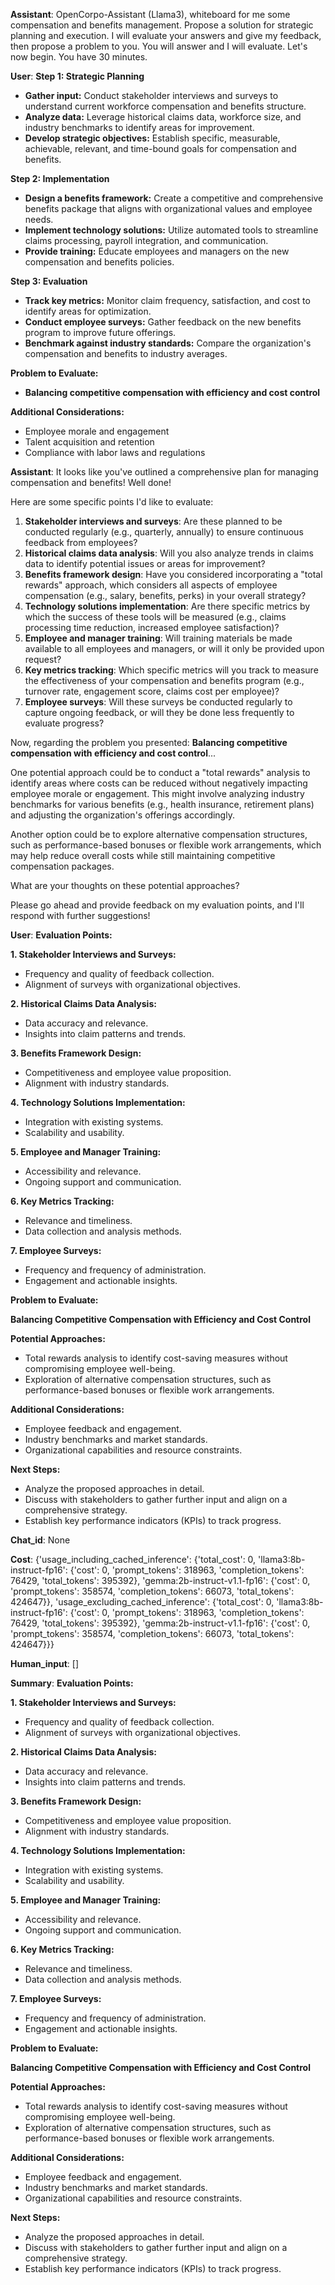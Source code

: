 **Assistant**: OpenCorpo-Assistant (Llama3), whiteboard for me some compensation and benefits management. Propose a solution for strategic planning and execution. I will evaluate your answers and give my feedback, then propose a problem to you. You will answer and I will evaluate. Let's now begin. You have 30 minutes.

**User**: **Step 1: Strategic Planning**

* **Gather input:** Conduct stakeholder interviews and surveys to understand current workforce compensation and benefits structure.
* **Analyze data:** Leverage historical claims data, workforce size, and industry benchmarks to identify areas for improvement.
* **Develop strategic objectives:** Establish specific, measurable, achievable, relevant, and time-bound goals for compensation and benefits.

**Step 2: Implementation**

* **Design a benefits framework:** Create a competitive and comprehensive benefits package that aligns with organizational values and employee needs.
* **Implement technology solutions:** Utilize automated tools to streamline claims processing, payroll integration, and communication.
* **Provide training:** Educate employees and managers on the new compensation and benefits policies.

**Step 3: Evaluation**

* **Track key metrics:** Monitor claim frequency, satisfaction, and cost to identify areas for optimization.
* **Conduct employee surveys:** Gather feedback on the new benefits program to improve future offerings.
* **Benchmark against industry standards:** Compare the organization's compensation and benefits to industry averages.

**Problem to Evaluate:**

* **Balancing competitive compensation with efficiency and cost control**

**Additional Considerations:**

* Employee morale and engagement
* Talent acquisition and retention
* Compliance with labor laws and regulations

**Assistant**: It looks like you've outlined a comprehensive plan for managing compensation and benefits! Well done!

Here are some specific points I'd like to evaluate:

1. **Stakeholder interviews and surveys**: Are these planned to be conducted regularly (e.g., quarterly, annually) to ensure continuous feedback from employees?
2. **Historical claims data analysis**: Will you also analyze trends in claims data to identify potential issues or areas for improvement?
3. **Benefits framework design**: Have you considered incorporating a "total rewards" approach, which considers all aspects of employee compensation (e.g., salary, benefits, perks) in your overall strategy?
4. **Technology solutions implementation**: Are there specific metrics by which the success of these tools will be measured (e.g., claims processing time reduction, increased employee satisfaction)?
5. **Employee and manager training**: Will training materials be made available to all employees and managers, or will it only be provided upon request?
6. **Key metrics tracking**: Which specific metrics will you track to measure the effectiveness of your compensation and benefits program (e.g., turnover rate, engagement score, claims cost per employee)?
7. **Employee surveys**: Will these surveys be conducted regularly to capture ongoing feedback, or will they be done less frequently to evaluate progress?

Now, regarding the problem you presented: **Balancing competitive compensation with efficiency and cost control**...

One potential approach could be to conduct a "total rewards" analysis to identify areas where costs can be reduced without negatively impacting employee morale or engagement. This might involve analyzing industry benchmarks for various benefits (e.g., health insurance, retirement plans) and adjusting the organization's offerings accordingly.

Another option could be to explore alternative compensation structures, such as performance-based bonuses or flexible work arrangements, which may help reduce overall costs while still maintaining competitive compensation packages.

What are your thoughts on these potential approaches?

Please go ahead and provide feedback on my evaluation points, and I'll respond with further suggestions!

**User**: **Evaluation Points:**

**1. Stakeholder Interviews and Surveys:**
- Frequency and quality of feedback collection.
- Alignment of surveys with organizational objectives.

**2. Historical Claims Data Analysis:**
- Data accuracy and relevance.
- Insights into claim patterns and trends.

**3. Benefits Framework Design:**
- Competitiveness and employee value proposition.
- Alignment with industry standards.

**4. Technology Solutions Implementation:**
- Integration with existing systems.
- Scalability and usability.

**5. Employee and Manager Training:**
- Accessibility and relevance.
- Ongoing support and communication.

**6. Key Metrics Tracking:**
- Relevance and timeliness.
- Data collection and analysis methods.

**7. Employee Surveys:**
- Frequency and frequency of administration.
- Engagement and actionable insights.

**Problem to Evaluate:**

**Balancing Competitive Compensation with Efficiency and Cost Control**

**Potential Approaches:**

- Total rewards analysis to identify cost-saving measures without compromising employee well-being.
- Exploration of alternative compensation structures, such as performance-based bonuses or flexible work arrangements.

**Additional Considerations:**

- Employee feedback and engagement.
- Industry benchmarks and market standards.
- Organizational capabilities and resource constraints.

**Next Steps:**

- Analyze the proposed approaches in detail.
- Discuss with stakeholders to gather further input and align on a comprehensive strategy.
- Establish key performance indicators (KPIs) to track progress.

**Chat_id**: None

**Cost**: {'usage_including_cached_inference': {'total_cost': 0, 'llama3:8b-instruct-fp16': {'cost': 0, 'prompt_tokens': 318963, 'completion_tokens': 76429, 'total_tokens': 395392}, 'gemma:2b-instruct-v1.1-fp16': {'cost': 0, 'prompt_tokens': 358574, 'completion_tokens': 66073, 'total_tokens': 424647}}, 'usage_excluding_cached_inference': {'total_cost': 0, 'llama3:8b-instruct-fp16': {'cost': 0, 'prompt_tokens': 318963, 'completion_tokens': 76429, 'total_tokens': 395392}, 'gemma:2b-instruct-v1.1-fp16': {'cost': 0, 'prompt_tokens': 358574, 'completion_tokens': 66073, 'total_tokens': 424647}}}

**Human_input**: []

**Summary**: **Evaluation Points:**

**1. Stakeholder Interviews and Surveys:**
- Frequency and quality of feedback collection.
- Alignment of surveys with organizational objectives.

**2. Historical Claims Data Analysis:**
- Data accuracy and relevance.
- Insights into claim patterns and trends.

**3. Benefits Framework Design:**
- Competitiveness and employee value proposition.
- Alignment with industry standards.

**4. Technology Solutions Implementation:**
- Integration with existing systems.
- Scalability and usability.

**5. Employee and Manager Training:**
- Accessibility and relevance.
- Ongoing support and communication.

**6. Key Metrics Tracking:**
- Relevance and timeliness.
- Data collection and analysis methods.

**7. Employee Surveys:**
- Frequency and frequency of administration.
- Engagement and actionable insights.

**Problem to Evaluate:**

**Balancing Competitive Compensation with Efficiency and Cost Control**

**Potential Approaches:**

- Total rewards analysis to identify cost-saving measures without compromising employee well-being.
- Exploration of alternative compensation structures, such as performance-based bonuses or flexible work arrangements.

**Additional Considerations:**

- Employee feedback and engagement.
- Industry benchmarks and market standards.
- Organizational capabilities and resource constraints.

**Next Steps:**

- Analyze the proposed approaches in detail.
- Discuss with stakeholders to gather further input and align on a comprehensive strategy.
- Establish key performance indicators (KPIs) to track progress.

